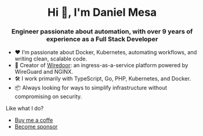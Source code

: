 <h1 align="center">Hi 👋, I'm Daniel Mesa</h1>
<h3 align="center">Engineer passionate about automation, with over 9 years of experience as a Full Stack Developer</h3>

- ❤️ I’m passionate about Docker, Kubernetes, automating workflows, and writing clean, scalable code.
- 🚀 Creator of [Wiredoor](https://github.com/wiredoor/wiredoor): an ingress-as-a-service platform powered by WireGuard and NGINX.
- 🛠️ I work primarily with TypeScript, Go, PHP, Kubernetes, and Docker.
- 📦 Always looking for ways to simplify infrastructure without compromising on security.

Like what I do?

- [Buy me a coffe](https://buymeacoffee.com/dmesad)
- [Become sponsor](https://github.com/sponsors/dmesad)
